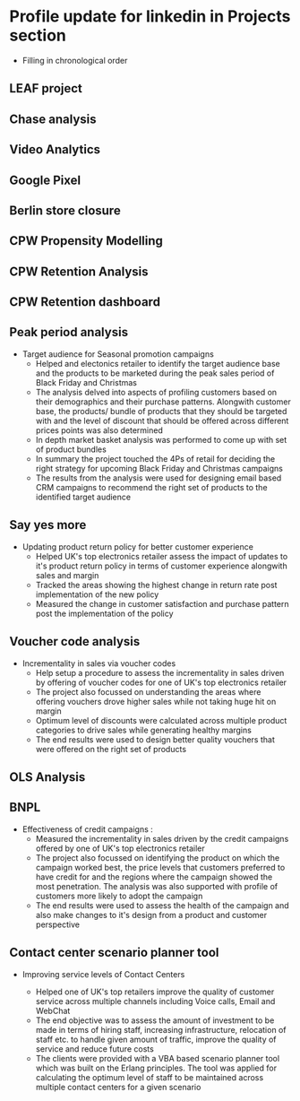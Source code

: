 # Profile update for linkedin in Projects section

- Filling in chronological order

## LEAF project

## Chase analysis
## Video Analytics

## Google Pixel
## Berlin store closure
## CPW Propensity Modelling
## CPW Retention Analysis
## CPW Retention dashboard

## Peak period analysis

- Target audience for Seasonal promotion campaigns
	- Helped and electonics retailer to identify the target audience base and the products to be marketed during the peak sales period of Black Friday and Christmas
	- The analysis delved into aspects of profiling customers based on their demographics and their purchase patterns. Alongwith customer base, the products/ bundle of products that they should be targeted with and the level of discount that should be offered across different prices points was also determined
	- In depth market basket analysis was performed to come up with set of product bundles
	- In summary the project touched the 4Ps of retail for deciding the right strategy for upcoming Black Friday and Christmas campaigns
	- The results from the analysis were used for designing email based CRM campaigns to recommend the right set of products to the identified target audience

## Say yes more

- Updating product return policy for better customer experience
	- Helped UK's top electronics retailer assess the impact of updates to it's product return policy in terms of customer experience alongwith sales and margin
	- Tracked the areas showing the highest change in return rate post implementation of the new policy
	- Measured the change in customer satisfaction and purchase pattern post the implementation of the policy

## Voucher code analysis

- Incrementality in sales via voucher codes
	- Help setup a procedure to assess the incrementality in sales driven by offering of voucher codes for one of UK's top electronics retailer
	- The project also focussed on understanding the areas where offering vouchers drove  higher sales while not taking huge hit on margin
	- Optimum level of discounts were calculated across multiple product categories to drive sales while generating healthy margins
	- The end results were used to design better quality vouchers that were offered on the right set of products

## OLS Analysis

## BNPL

- Effectiveness of credit campaigns :
	- Measured the incrementality in sales driven by the credit campaigns offered by one of UK's top electronics retailer
	- The project also focussed on identifying the product on which the campaign worked best, the price levels that customers preferred to have credit for and the regions where the campaign showed the most penetration. The analysis was also supported with profile of customers more likely to adopt the campaign
	- The end results were used to assess the health of the campaign and also make changes to it's design from a product and customer perspective

## Contact center scenario planner tool

- Improving service levels of Contact Centers

	- Helped one of UK's top retailers improve the quality of customer service across multiple channels including Voice calls, Email and WebChat
	- The end objective was to assess the amount of investment to be made in terms of hiring staff, increasing infrastructure, relocation of staff etc. to handle given amount of traffic, improve the quality of service and reduce future costs
	- The clients were provided with a VBA based scenario planner tool which was built on the Erlang principles. The tool was applied for calculating the optimum level of staff to be maintained across multiple contact centers for a given scenario
